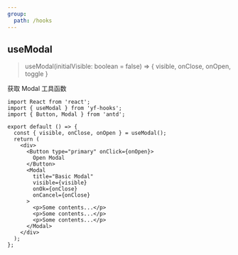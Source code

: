 ```yaml
---
group:
  path: /hooks
---
```


## useModal

> useModal(initialVisible: boolean = false) => { visible, onClose, onOpen, toggle }

获取 Modal 工具函数

```tsx
import React from 'react';
import { useModal } from 'yf-hooks';
import { Button, Modal } from 'antd';

export default () => {
  const { visible, onClose, onOpen } = useModal();
  return (
    <div>
      <Button type="primary" onClick={onOpen}>
        Open Modal
      </Button>
      <Modal
        title="Basic Modal"
        visible={visible}
        onOk={onClose}
        onCancel={onClose}
      >
        <p>Some contents...</p>
        <p>Some contents...</p>
        <p>Some contents...</p>
      </Modal>
    </div>
  );
};
```
